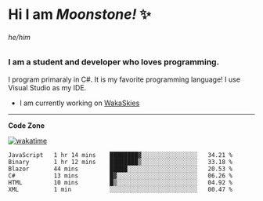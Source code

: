 
<!--
**MoonstoneStudios/MoonstoneStudios** is a ✨ _special_ ✨ repository because its `README.md` (this file) appears on your GitHub profile.

Here are some ideas to get you started:

- 🔭 I’m currently working on ...
- 🌱 I’m currently learning ...
- 👯 I’m looking to collaborate on ...
- 🤔 I’m looking for help with ...
- 💬 Ask me about ...
- 📫 How to reach me: ...
- 😄 Pronouns: ...
- ⚡ Fun fact: ...
-->

# Hi I am _Moonstone!_  ✨
###### he/him
### I am a student and developer who loves programming.

I program primaraly in C#. It is my favorite programming language! I use Visual Studio as my IDE.

- I am currently working on [WakaSkies](https://github.com/MoonstoneStudios/WakaSkies)

---

**Code Zone**


[![wakatime](https://wakatime.com/badge/user/35c755da-7226-42ef-89f9-892c03fbcf7e.svg?style=for-the-badge)](https://wakatime.com/@35c755da-7226-42ef-89f9-892c03fbcf7e)
<!--START_SECTION:waka-->

```text
JavaScript   1 hr 14 mins    ████████▓░░░░░░░░░░░░░░░░   34.21 %
Binary       1 hr 12 mins    ████████▒░░░░░░░░░░░░░░░░   33.18 %
Blazor       44 mins         █████░░░░░░░░░░░░░░░░░░░░   20.53 %
C#           13 mins         █▓░░░░░░░░░░░░░░░░░░░░░░░   06.26 %
HTML         10 mins         █▒░░░░░░░░░░░░░░░░░░░░░░░   04.92 %
XML          1 min           ░░░░░░░░░░░░░░░░░░░░░░░░░   00.47 %
```

<!--END_SECTION:waka-->
